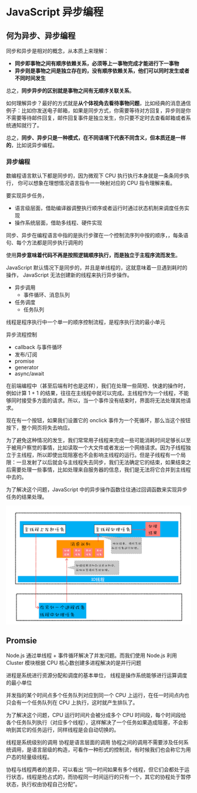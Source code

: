 # JavaScript 异步编程

## 何为异步、异步编程

同步和异步是相对的概念，从本质上来理解：

- **同步即事物之间有顺序依赖关系，必须等上一事物完成才能进行下一事物**
- **异步则是事物之间是独立存在的，没有顺序依赖关系，他们可以同时发生或者不同时间发生**

总之，**同步异步的区别就是事物之间有无顺序关联关系**。

如何理解异步？最好的方式就是**从个体视角去看待事物问题**，比如经典的消息通信例子：比如你发送电子邮箱，如果是同步方式，你需要等待对方回复，异步则是你不需要等待邮件回复，邮件回复事件是独立发生，你只要不定时去查看邮箱或者系统通知就行了。

总之，**同步、异步只是一种模式，在不同语境下代表不同含义，但本质还是一样的**，比如说异步编程。
### 异步编程

数编程语言默认下都是同步的，因为微观下 CPU 执行执行本身就是一条条同步执行，
你可以想象在理想情况语言指令一一映射对应的 CPU 指令理解来看。

要实现异步任务，
- 语言级层面，借助编译器调整执行顺序或者运行时通过状态机制来调度任务实现
- 操作系统层面，借助多线程、硬件实现

同步、异步在编程语言中指的是执行步骤在一个控制流序列中按的顺序，，每条语句、每个方法都是同步执行调用的

使用**异步意味着代码不再是按照逻辑顺序执行，而是独立于主程序流而发生**。

JavaScript 默认情况下是同步的，并且是单线程的，这就意味着一旦遇到耗时的操作， JavaScript 无法创建新的线程来执行异步操作。

- 异步调用
  - 事件循环、消息队列
- 任务调度
  - 任务队列

线程是程序执行中一个单一的顺序控制流程，是程序执行流的最小单元

异步流程控制

- callback 与事件循环
- 发布/订阅
- promise
- generator
- async/await



在前端编程中（甚至后端有时也是这样），我们在处理一些简短、快速的操作时，例如计算 1 + 1 的结果，往往在主线程中就可以完成。主线程作为一个线程，不能够同时接受多方面的请求。所以，当一个事件没有结束时，界面将无法处理其他请求。

现在有一个按钮，如果我们设置它的 onclick 事件为一个死循环，那么当这个按钮按下，整个网页将失去响应。

为了避免这种情况的发生，我们常常用子线程来完成一些可能消耗时间足够长以至于被用户察觉的事情，比如读取一个大文件或者发出一个网络请求。因为子线程独立于主线程，所以即使出现阻塞也不会影响主线程的运行。但是子线程有一个局限：一旦发射了以后就会与主线程失去同步，我们无法确定它的结束，如果结束之后需要处理一些事情，比如处理来自服务器的信息，我们是无法将它合并到主线程中去的。

为了解决这个问题，JavaScript 中的异步操作函数往往通过回调函数来实现异步任务的结果处理。













<img src="${images}/01e40e30db7e8a91eb70ce02fd8a6985.png" alt="img" style="zoom:80%;" />



## Promsie


Node.js 通过单线程 + 事件循环解决了并发问题。而我们使用 Node.js 利用 Cluster 模块根据 CPU 核心数创建多进程解决的是并行问题

进程是系统进行资源分配和调度的基本单位，
线程是操作系统能够进行运算调度的最小单位

并发指的某个时间点多个任务队列对应到同一个 CPU 上运行，在任一时间点内也只会有一个任务队列在 CPU 上执行，这时就产生排队了。

为了解决这个问题，CPU 运行时间片会被分成多个 CPU 时间段，每个时间段给各个任务队列执行（对应多个线程），这样解决了一个任务如果造成阻塞，不会影响到其它的任务运行，同样线程是会自动切换的。

线程是系统级别的调用
协程是语言层面的调用
协程之间的调用不需要涉及任何系统调用，是语言层级的构造，可看作一种形式的控制流，有时候我们也会称它为用户态的轻量级线程。

协程与线程两者的差异，可以看出 “同一时间如果有多个线程，但它们会都处于运行状态，线程是抢占式的，而协程同一时间运行的只有一个，其它的协程处于暂停状态，执行权由协程自己分配”。